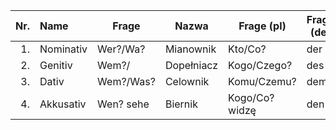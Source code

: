   
Nr. |Name     |Frage        |Nazwa     |Frage (pl)    | Frage (de)
---:|:--      |---          |---       |---           |--------
1.  |Nominativ|Wer?/Wa?     |Mianownik |Kto/Co?       |der| die| das| die
2.  |Genitiv  |Wem?/        |Dopełniacz|Kogo/Czego?   |des| der| des| der
3.  |Dativ    |Wem?/Was?    |Celownik  |Komu/Czemu?   |dem| der| dem| den
4.  |Akkusativ|Wen?  sehe   |Biernik   |Kogo/Co? widzę|den| die| das| die

